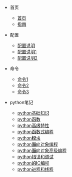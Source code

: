 <!-- docs/_sidebar.md -->
* 首页
	* [首页](README "首页")
	* [指南](guide "很厉害的导航页面")

* 配置
	* [配置说明](config/config)
	* [配置说明1](config/config1)
	* [配置说明2](config/config2)

* 命令
	* [命令1](command/command1)
	* [命令2](command/command2)
	* [命令3](command/command3)

* python笔记
	* [python基础知识](python/python基础知识 "python基础")
	* [python函数](python/python函数 "python函数")
	* [python高级特性](python/python高级特性 "python高级特性")
	* [python函数式编程](python/python函数式编程 "python函数式编程")
	* [python模块](python/python模块 "python模块")
	* [python面向对象编程](python/python面向对象编程 "python面向对象编程")
	* [python面向对象高级编程](python/python面向对象高级编程 "python面向对象高级编程")
	* [python错误和调试](python/python错误和调试 "python错误和调试")
	* [python的IO编程](python/python的IO编程 "python的IO编程")
	* [python进程和线程](python/python进程和线程 "python进程和线程")

